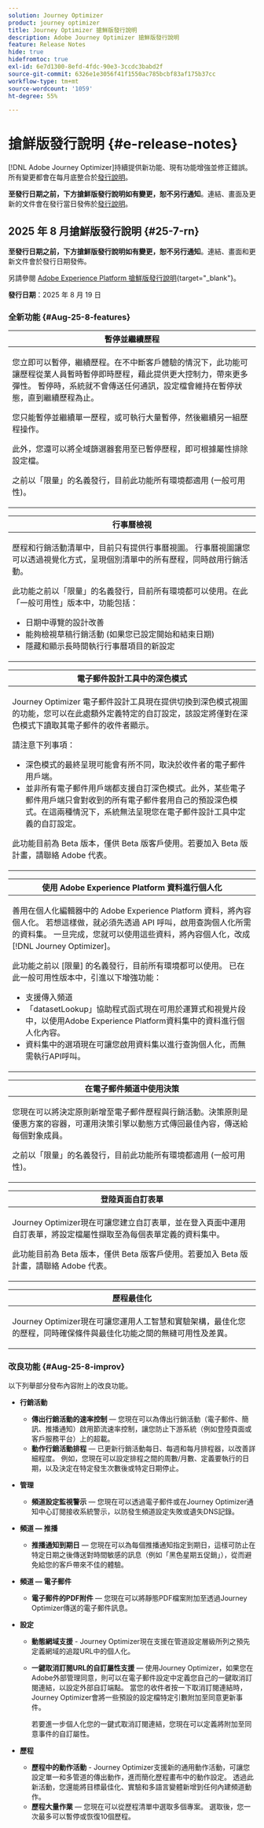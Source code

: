 ```yaml
---
solution: Journey Optimizer
product: journey optimizer
title: Journey Optimizer 搶鮮版發行說明
description: Adobe Journey Optimizer 搶鮮版發行說明
feature: Release Notes
hide: true
hidefromtoc: true
exl-id: 6e7d1300-8efd-4fdc-90e3-3ccdc3babd2f
source-git-commit: 6326e1e3056f41f1550ac785bcbf83af175b37cc
workflow-type: tm+mt
source-wordcount: '1059'
ht-degree: 55%

---
```


# 搶鮮版發行說明 {#e-release-notes}

[!DNL Adobe Journey Optimizer]持續提供新功能、現有功能增強並修正錯誤。所有變更都會在每月底整合於[發行說明](release-notes.md)。

**至發行日期之前，下方搶鮮版發行說明如有變更，恕不另行通知**。連結、畫面及更新的文件會在發行當日發佈於[發行說明](release-notes.md)。


## 2025 年 8 月搶鮮版發行說明 {#25-7-rn}

**至發行日期之前，下方搶鮮版發行說明如有變更，恕不另行通知**。連結、畫面和更新文件會於發行日期發佈。

另請參閱 [Adobe Experience Platform 搶鮮版發行說明](https://experienceleague.adobe.com/zh-hant/docs/experience-platform/release-notes/pre-release-notes){target="_blank"}。

**發行日期**：2025 年 8 月 19 日


### 全新功能 {#Aug-25-8-features}

<table>
<thead>
<tr>
<th><strong>暫停並繼續歷程</strong><br/></th>
</tr>
</thead>
<tbody>
<tr>
<td>
<p>您立即可以暫停，繼續歷程。在不中斷客戶體驗的情況下，此功能可讓歷程從業人員暫時暫停即時歷程，藉此提供更大控制力，帶來更多彈性。 暫停時，系統就不會傳送任何通訊，設定檔會維持在暫停狀態，直到繼續歷程為止。</p>
<p>您只能暫停並繼續單一歷程，或可執行大量暫停，然後繼續另一組歷程操作。</p>
<p>此外，您還可以將全域篩選器套用至已暫停歷程，即可根據屬性排除設定檔。</p>
<p><!--img src="assets/do-not-localize/PauseResume.gif"/>--></p>
<p>之前以「限量」的名義發行，目前此功能所有環境都適用 (一般可用性)。</p>
<p><!--For more information, refer to the <a href="../building-journeys/journey-pause.md">detailed documentation</a>--></p>
</td>
</tr>
</tbody>
</table>

<table>
<thead>
<tr>
<th><strong>行事曆檢視</strong><br/></th>
</tr>
</thead>
<tbody>
<tr>
<td>
<p>歷程和行銷活動清單中，目前只有提供行事曆視圖。 行事曆視圖讓您可以透過視覺化方式，呈現個別清單中的所有歷程，同時啟用行銷活動。</p>
<p>此功能之前以「限量」的名義發行，目前所有環境都可以使用。在此「一般可用性」版本中，功能包括：</p>
<ul>
<li>日期中導覽的設計改善</li>
<li>能夠檢視草稿行銷活動 (如果您已設定開始和結束日期)</li>
<li>隱藏和顯示長時間執行行事曆項目的新設定</li>
</ul>
<p><!--img src="assets/do-not-localize/calendar.gif"/>--></p>
<p><!--For more information, refer to the <a href="../building-journeys/journey-ui.md#journeys-calendar">detailed documentation</a>--></p>
</td>
</tr>
</tbody>
</table>

<table>
<thead>
<tr>
<th><strong>電子郵件設計工具中的深色模式</strong><br/></th>
</tr>
</thead>
<tbody>
<tr>
<td>
<p>Journey Optimizer 電子郵件設計工具現在提供切換到深色模式視圖的功能，您可以在此處額外定義特定的自訂設定，該設定將僅對在深色模式下讀取其電子郵件的收件者顯示。</p>
<p>請注意下列事項：</p>
<ul>
<li>深色模式的最終呈現可能會有所不同，取決於收件者的電子郵件用戶端。</li>
<li>並非所有電子郵件用戶端都支援自訂深色模式。此外，某些電子郵件用戶端只會對收到的所有電子郵件套用自己的預設深色模式。在這兩種情況下，系統無法呈現您在電子郵件設計工具中定義的自訂設定。</li>
</ul>
<P>此功能目前為 Beta 版本，僅供 Beta 版客戶使用。若要加入 Beta 版計畫，請聯絡 Adobe 代表。</p>
<p><!--img src="assets/do-not-localize/dark-mode.gif"/>--></p>
<p><!--For more information, refer to the <a href="../email/dark-mode.md">detailed documentation</a>--></p>
</td>
</tr>
</tbody>
</table>

<table>
<thead>
<tr>
<th><strong>使用 Adobe Experience Platform 資料進行個人化</strong><br/></th>
</tr>
</thead>
<tbody>
<tr>
<td>
<p>善用在個人化編輯器中的 Adobe Experience Platform 資料，將內容個人化。 若想這樣做，就必須先透過 API 呼叫，啟用查詢個人化所需的資料集。 一旦完成，您就可以使用這些資料，將內容個人化，改成[!DNL Journey Optimizer]。</p>
<p>此功能之前以 [限量] 的名義發行，目前所有環境都可以使用。 已在此一般可用性版本中，引進以下增強功能：</p>
<ul>
<li>支援傳入頻道</li>
<li>「datasetLookup」協助程式函式現在可用於運算式和視覺片段中，以使用Adobe Experience Platform資料集中的資料進行個人化內容。</li>
<li>資料集中的選項現在可讓您啟用資料集以進行查詢個人化，而無需執行API呼叫。</li>
</ul>
<p><!--img src="assets/do-not-localize/FILE.gif"/>--></p>
<p><!--For more information, refer to the <a href="../FILE.md">detailed documentation</a>--></p>
</td>
</tr>
</tbody>
</table>

<table>
<thead>
<tr>
<th><strong>在電子郵件頻道中使用決策</strong><br/></th>
</tr>
</thead>
<tbody>
<tr>
<td>
<p>您現在可以將決定原則新增至電子郵件歷程與行銷活動。決策原則是優惠方案的容器，可運用決策引擎以動態方式傳回最佳內容，傳送給每個對象成員。</p>
<p>之前以「限量」的名義發行，目前此功能所有環境都適用 (一般可用性)。</p>
<p><!--img src="assets/do-not-localize/FILE.gif"/>--></p>
<p><!--For more information, refer to the <a href="../FILE.md">detailed documentation</a>--></p>
</td>
</tr>
</tbody>
</table>

<table>
<thead>
<tr>
<th><strong>登陸頁面自訂表單</strong><br/></th>
</tr>
</thead>
<tbody>
<tr>
<td>
<p>Journey Optimizer現在可讓您建立自訂表單，並在登入頁面中運用自訂表單，將設定檔屬性擷取至為每個表單定義的資料集中。</p>
<p>此功能目前為 Beta 版本，僅供 Beta 版客戶使用。若要加入 Beta 版計畫，請聯絡 Adobe 代表。</p>
<p><!--img src="assets/do-not-localize/FILE.gif"/>--></p>
<p><!--For more information, refer to the <a href="../FILE.md">detailed documentation</a>--></p>
</td>
</tr>
</tbody>
</table>

<table>
<thead>
<tr>
<th><strong>歷程最佳化</strong><br/></th>
</tr>
</thead>
<tbody>
<tr>
<td>
<p>Journey Optimizer現在可讓您運用人工智慧和實驗架構，最佳化您的歷程，同時確保條件與最佳化功能之間的無縫可用性及差異。</p>
<p><!--img src="assets/do-not-localize/FILE.gif"/>--></p>
<p><!--For more information, refer to the <a href="../FILE.md">detailed documentation</a>--></p>
</td>
</tr>
</tbody>
</table>


### 改良功能 {#Aug-25-8-improv}

以下列舉部分發布內容附上的改良功能。


- **行銷活動**
   - **傳出行銷活動的速率控制** — 您現在可以為傳出行銷活動（電子郵件、簡訊、推播通知）啟用節流速率控制，讓您防止下游系統（例如登陸頁面或客戶服務平台）上的超載。
   - **動作行銷活動排程** — 已更新行銷活動每日、每週和每月排程器，以改善詳細程度。 例如，您現在可以設定排程之間的周數/月數、定義要執行的日期，以及決定在特定發生次數後或特定日期停止。

- **管理**
   - **頻道設定監視警示** — 您現在可以透過電子郵件或在Journey Optimizer通知中心訂閱接收系統警示，以防發生頻道設定失敗或遺失DNS記錄。

- **頻道 — 推播**
   - **推播通知到期日** — 您現在可以為每個推播通知指定到期日，這樣可防止在特定日期之後傳送對時間敏感的訊息（例如「黑色星期五促銷」），從而避免給您的客戶帶來不佳的體驗。

- **頻道 — 電子郵件**
   - **電子郵件的PDF附件** — 您現在可以將靜態PDF檔案附加至透過Journey Optimizer傳送的電子郵件訊息。

- **設定**
   - **動態網域支援** - Journey Optimizer現在支援在管道設定層級所列之預先定義網域的追蹤URL中的個人化。
   - **一鍵取消訂閱URL的自訂屬性支援** — 使用Journey Optimizer，如果您在Adobe外部管理同意，則可以在電子郵件設定中定義您自己的一鍵取消訂閱連結，以設定外部自訂端點。 當您的收件者按一下取消訂閱連結時，Journey Optimizer會將一些預設的設定檔特定引數附加至同意更新事件。

     若要進一步個人化您的一鍵式取消訂閱連結，您現在可以定義將附加至同意事件的自訂屬性。

- **歷程**
   - **歷程中的動作活動** - Journey Optimizer支援新的通用動作活動，可讓您設定單一和多管道的傳出動作，進而簡化歷程畫布中的動作設定。 透過此新活動，您還能將目標最佳化、實驗和多語言變體新增到任何內建頻道動作。
   - **歷程大量作業** — 您現在可以從歷程清單中選取多個專案。 選取後，您一次最多可以暫停或恢復10個歷程。
